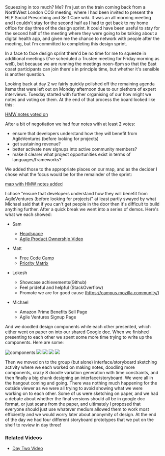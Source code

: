 Squeezing in too much? Me? I'm just on the train coming back from a NorthWest London CCG meeting, where I had been invited to present the HLP Social Prescribing and Self Care wiki.  It was an all morning meeting and I couldn't stay for the second half as I had to get back to my home office for day three of the design sprint.  It could have been useful to stay for the second half of the meeting where they were going to be talking about a digital health app, and given me the chance to network with people after the meeting, but I'm committed to completing this design sprint.

In a face to face design sprint there'd be no time for me to squeeze in additional meetings (I've scheduled a Trustee meeting for Friday morning as well), but because we are running the meetings noon-6pm so that the East coast participants can join there's in principle time, but whether it's sensible is another question.

Looking back at day 2 we fairly quickly polished off the remaining agenda items that were left out on Monday afternoon due to our plethora of expert interviews.  Tuesday started with further organising of our how might we notes and voting on them.  At the end of that process the board looked like this:

[HMW notes voted on](https://www.dropbox.com/s/0e4c2nc3lw39zah/Screenshot%202017-06-14%2011.04.39.png?dl=1)

After a bit of negotiation we had four notes with at least 2 votes:

* ensure that developers understand how they will benefit from AgileVentures (before looking for projects)
* get sustaining revenue?
* better activate new signups into active community members?
* make it clearer what project opportunities exist in terms of languages/frameworks?

We added those to the appropriate places on our map, and as the decider I chose what the focus would be for the remainder of the sprint:

[map with HMW notes added](https://www.dropbox.com/s/lniu3rnvs2vgexw/Screenshot%202017-06-14%2011.07.36.png?dl=1)

I chose "ensure that developers understand how they will benefit from AgileVentures (before looking for projects)" at least partly swayed by what Michael said that if you can't get people in the door then it's difficult to build anything further.  After a quick break we went into a series of demos.  Here's what we each showed:

* Sam
  - [Headspace](https://www.headspace.com/)
  - [Agile Product Ownership Video](https://www.youtube.com/watch?v=502ILHjX9EE)
 
* Matt
  - [Free Code Camp](http://freecodecamp.com/)
  - [Priority Matrix](https://www.google.com/search?q=eisenhower+matrix)
 
* Lokesh
  - Showcase achievements(Github)
  - Feel prideful and helpful (StackOverflow)
  - Promote we are for good cause (https://campus.mozilla.community/)
 
* Michael
  - Amazon Prime Benefits Sell Page
  - Agile Ventures Signup Page

And we doodled design components while each other presented, which either went on paper on into our shared Google doc.  When we finished presenting to each other we spent some more time trying to write up the components. Here are some:

![components](https://www.dropbox.com/s/ifohrjqhs3vso6m/Screenshot%202017-06-14%2011.12.26.png?dl=1)
![](https://www.dropbox.com/s/v9j18l28ahvmwwp/Screenshot%202017-06-14%2011.12.45.png?dl=1)
![](https://www.dropbox.com/s/f8o39mvquwu61xo/Screenshot%202017-06-14%2011.13.01.png?dl=1)
![](https://www.dropbox.com/s/m1ym4qygf8h1f99/Screenshot%202017-06-14%2011.13.15.png?dl=1)
![](https://www.dropbox.com/s/wrmdjrusjfxuypx/Screenshot%202017-06-14%2011.13.26.png?dl=1)

Then we moved on to the group (but alone) interface/storyboard sketching activity where we each worked on making notes, doodling more components, crazy 8 doodle variation generation with time constraints, and then finally a big chunk designing an interface/storyboard.  We were all in the hangout coming and going.  There was nothing much happening for the outside viewer as we were all trying to avoid showing what we were working on to each other.  Some of us were sketching on paper, and we had a debate about whether the final versions should all be in google doc format, or just scans from the paper, and ultimately I proposed that everyone should just use whatever medium allowed them to work most efficiently and we would worry later about anonymity of design.  At the end of the day we had four different storyboard prototypes that we put on the shelf to review in day three!

### Related Videos

* [Day Two Video](http://youtu.be/mvv2GPivSGo)


